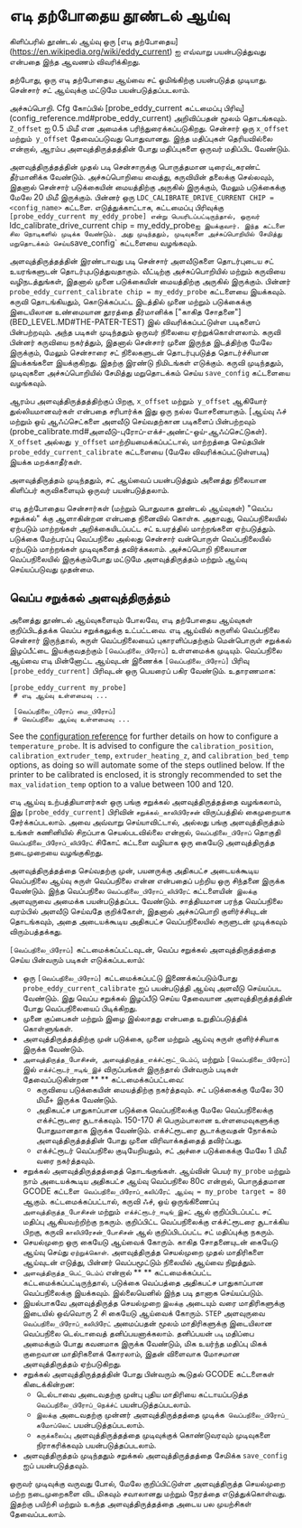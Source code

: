 # எடி தற்போதைய தூண்டல் ஆய்வு

கிளிப்பரில் தூண்டல் ஆய்வு ஒரு [எடி தற்போதைய] (https://en.wikipedia.org/wiki/eddy_current) ஐ எவ்வாறு பயன்படுத்துவது என்பதை இந்த ஆவணம் விவரிக்கிறது.

தற்போது, ஒரு எடி தற்போதைய ஆய்வை சட் ஓமிங்கிற்கு பயன்படுத்த முடியாது. சென்சார் சட் ஆய்வுக்கு மட்டுமே பயன்படுத்தப்படலாம்.

அச்சுப்பொறி. Cfg கோப்பில் [probe_eddy_current கட்டமைப்பு பிரிவு] (config_reference.md#probe_eddy_current) அறிவிப்பதன் மூலம் தொடங்கவும். `Z_offset` ஐ 0.5 மிமீ என அமைக்க பரிந்துரைக்கப்படுகிறது. சென்சார் ஒரு `x_offset` மற்றும்` y_offset` தேவைப்படுவது பொதுவானது. இந்த மதிப்புகள் தெரியவில்லை என்றால், ஆரம்ப அளவுத்திருத்தத்தின் போது மதிப்புகளை ஒருவர் மதிப்பிட வேண்டும்.

அளவுத்திருத்தத்தின் முதல் படி சென்சாருக்கு பொருத்தமான டிரைவ்_கரண்ட் தீர்மானிக்க வேண்டும். அச்சுப்பொறியை வைத்து, கருவியின் தலைக்கு செல்லவும், இதனால் சென்சார் படுக்கையின் மையத்திற்கு அருகில் இருக்கும், மேலும் படுக்கைக்கு மேலே 20 மிமீ இருக்கும். பின்னர் ஒரு `LDC_CALIBRATE_DRIVE_CURRENT CHIP = <config_name>` கட்டளை. எடுத்துக்காட்டாக, கட்டமைப்பு பிரிவுக்கு `[probe_eddy_current my_eddy_probe] என்று பெயரிடப்பட்டிருந்தால், ஒருவர்` ldc_calibrate_drive_current chip = my_eddy_probe` ஐ இயக்குவார். இந்த கட்டளை சில நொடிகளில் முடிக்க வேண்டும். அது முடிந்ததும், முடிவுகளை அச்சுப்பொறியில் சேமித்து மறுதொடக்கம் செய்ய `save_config` கட்டளையை வழங்கவும்.

அளவுத்திருத்தத்தின் இரண்டாவது படி சென்சார் அளவீடுகளை தொடர்புடைய சட் உயரங்களுடன் தொடர்புபடுத்துவதாகும். வீட்டிற்கு அச்சுப்பொறியில் மற்றும் கருவியை வழிநடத்துங்கள், இதனால் முனை படுக்கையின் மையத்திற்கு அருகில் இருக்கும். பின்னர் `probe_eddy_current_calibrate chip = my_eddy_probe` கட்டளையை இயக்கவும். கருவி தொடங்கியதும், கொடுக்கப்பட்ட இடத்தில் முனை மற்றும் படுக்கைக்கு இடையிலான உண்மையான தூரத்தை தீர்மானிக்க ["காகித சோதனை"] (BED_LEVEL.MD#THE-PATER-TEST) இல் விவரிக்கப்பட்டுள்ள படிகளைப் பின்பற்றவும். அந்த படிகள் முடிந்ததும் ஒருவர் நிலையை ஏற்றுக்கொள்ளலாம். கருவி பின்னர் கருவியை நகர்த்தும், இதனால் சென்சார் முனை இருந்த இடத்திற்கு மேலே இருக்கும், மேலும் சென்சாரை சட் நிலைகளுடன் தொடர்புபடுத்த தொடர்ச்சியான இயக்கங்களை இயக்குகிறது. இதற்கு இரண்டு நிமிடங்கள் எடுக்கும். கருவி முடிந்ததும், முடிவுகளை அச்சுப்பொறியில் சேமித்து மறுதொடக்கம் செய்ய `save_config` கட்டளையை வழங்கவும்.

ஆரம்ப அளவுத்திருத்தத்திற்குப் பிறகு, `x_offset` மற்றும்` y_offset` ஆகியோர் துல்லியமானவர்கள் என்பதை சரிபார்க்க இது ஒரு நல்ல யோசனையாகும். [ஆய்வு ஃச் மற்றும் ஒய் ஆஃப்செட்களை அளவீடு செய்வதற்கான படிகளைப் பின்பற்றவும் (probe_calibrate.md#அளவீடு-புரோப்-எக்ச்-அண்ட்-ஒய்-ஆஃப்செட்டுகள்). `X_offset` அல்லது` y_offset` மாற்றியமைக்கப்பட்டால், மாற்றத்தை செய்தபின் `probe_eddy_current_calibrate` கட்டளையை (மேலே விவரிக்கப்பட்டுள்ளபடி) இயக்க மறக்காதீர்கள்.

அளவுத்திருத்தம் முடிந்ததும், சட் ஆய்வைப் பயன்படுத்தும் அனைத்து நிலையான கிளிப்பர் கருவிகளையும் ஒருவர் பயன்படுத்தலாம்.

எடி தற்போதைய சென்சார்கள் (மற்றும் பொதுவாக தூண்டல் ஆய்வுகள்) "வெப்ப சறுக்கல்" க்கு ஆளாகின்றன என்பதை நினைவில் கொள்க. அதாவது, வெப்பநிலையில் ஏற்படும் மாற்றங்கள் அறிக்கையிடப்பட்ட சட் உயரத்தில் மாற்றங்களை ஏற்படுத்தும். படுக்கை மேற்பரப்பு வெப்பநிலை அல்லது சென்சார் வன்பொருள் வெப்பநிலையில் ஏற்படும் மாற்றங்கள் முடிவுகளைத் தவிர்க்கலாம். அச்சுப்பொறி நிலையான வெப்பநிலையில் இருக்கும்போது மட்டுமே அளவுத்திருத்தம் மற்றும் ஆய்வு செய்யப்படுவது முதன்மை.

## வெப்ப சறுக்கல் அளவுத்திருத்தம்

அனைத்து தூண்டல் ஆய்வுகளையும் போலவே, எடி தற்போதைய ஆய்வுகள் குறிப்பிடத்தக்க வெப்ப சறுக்கலுக்கு உட்பட்டவை. எடி ஆய்வில் சுருளில் வெப்பநிலை சென்சார் இருந்தால், சுருள் வெப்பநிலையைப் புகாரளிப்பதற்கும் மென்பொருள் சறுக்கல் இழப்பீட்டை இயக்குவதற்கும் `[வெப்பநிலை_பிரோப்]` உள்ளமைக்க முடியும். வெப்பநிலை ஆய்வை எடி மின்னோட்ட ஆய்வுடன் இணைக்க `[வெப்பநிலை_பிரோப்]` பிரிவு `[probe_eddy_current]` பிரிவுடன் ஒரு பெயரைப் பகிர வேண்டும். உதாரணமாக:

```
[probe_eddy_current my_probe]
 # எடி ஆய்வு உள்ளமைவு ...

 [வெப்பநிலை_ப்ரோப் மை_பிரோப்]
 # வெப்பநிலை ஆய்வு உள்ளமைவு ...
```

See the [configuration reference](Config_Reference.md#temperature_probe) for further details on how to configure a `temperature_probe`. It is advised to configure the `calibration_position`, `calibration_extruder_temp`, `extruder_heating_z`, and `calibration_bed_temp` options, as doing so will automate some of the steps outlined below. If the printer to be calibrated is enclosed, it is strongly recommended to set the `max_validation_temp` option to a value between 100 and 120.

எடி ஆய்வு உற்பத்தியாளர்கள் ஒரு பங்கு சறுக்கல் அளவுத்திருத்தத்தை வழங்கலாம், இது `[probe_eddy_current]` பிரிவின் `சறுக்கல்_காலிபிரேசன்` விருப்பத்தில் கைமுறையாக சேர்க்கப்படலாம். அவை அவ்வாறு செய்யாவிட்டால், அல்லது பங்கு அளவுத்திருத்தம் உங்கள் கணினியில் சிறப்பாக செயல்படவில்லை என்றால், `வெப்பநிலை_பிரோப்` தொகுதி` வெப்பநிலை_பிரோப்_லிபிரேட்` சிகோட் கட்டளை வழியாக ஒரு கையேடு அளவுத்திருத்த நடைமுறையை வழங்குகிறது.

அளவுத்திருத்தத்தை செய்வதற்கு முன், பயனருக்கு அதிகபட்ச அடையக்கூடிய வெப்பநிலை ஆய்வு சுருள் வெப்பநிலை என்ன என்பதைப் பற்றிய ஒரு சிந்தனை இருக்க வேண்டும். இந்த வெப்பநிலை `வெப்பநிலை_பிரோப்_லிபிரேட்` கட்டளையின்` இலக்கு` அளவுருவை அமைக்க பயன்படுத்தப்பட வேண்டும். சாத்தியமான பரந்த வெப்பநிலை வரம்பில் அளவீடு செய்வதே குறிக்கோள், இதனால் அச்சுப்பொறி குளிர்ச்சியுடன் தொடங்கவும், அதை அடையக்கூடிய அதிகபட்ச வெப்பநிலையில் சுருளுடன் முடிக்கவும் விரும்பத்தக்கது.

`[வெப்பநிலை_பிரோப்]` கட்டமைக்கப்பட்டவுடன், வெப்ப சறுக்கல் அளவுத்திருத்தத்தை செய்ய பின்வரும் படிகள் எடுக்கப்படலாம்:

- ஒரு `[வெப்பநிலை_பிரோப்]` கட்டமைக்கப்பட்டு இணைக்கப்படும்போது `probe_eddy_current_calibrate` ஐப் பயன்படுத்தி ஆய்வு அளவீடு செய்யப்பட வேண்டும். இது வெப்ப சறுக்கல் இழப்பீடு செய்ய தேவையான அளவுத்திருத்தத்தின் போது வெப்பநிலையைப் பிடிக்கிறது.
- முனை குப்பைகள் மற்றும் இழை இல்லாதது என்பதை உறுதிப்படுத்திக் கொள்ளுங்கள்.
- அளவுத்திருத்தத்திற்கு முன் படுக்கை, முனை மற்றும் ஆய்வு சுருள் குளிர்ச்சியாக இருக்க வேண்டும்.
- `அளவுத்திருத்த_போசிசன்`,` அளவுத்திருத்த_எக்ச்ட்ரூட்_டெம்ப்`, மற்றும் `[வெப்பநிலை_பிரோப்]` இல் `எக்ச்ட்ரூடர்_ஈடிங்_இச்` விருப்பங்கள் இருந்தால் பின்வரும் படிகள் தேவைப்படுகின்றன ** ** கட்டமைக்கப்பட்டவை:
   - கருவியை படுக்கையின் மையத்திற்கு நகர்த்தவும். சட் படுக்கைக்கு மேலே 30 மிமீ+ இருக்க வேண்டும்.
   - அதிகபட்ச பாதுகாப்பான படுக்கை வெப்பநிலைக்கு மேலே வெப்பநிலைக்கு எக்ச்ட்ரூடரை சூடாக்கவும். 150-170 சி பெரும்பாலான உள்ளமைவுகளுக்கு போதுமானதாக இருக்க வேண்டும். எக்ச்ட்ரூடரை சூடாக்குவதன் நோக்கம் அளவுத்திருத்தத்தின் போது முனை விரிவாக்கத்தைத் தவிர்ப்பது.
   - எக்ச்ட்ரூடர் வெப்பநிலை குடியேறியதும், சட் அச்சை படுக்கைக்கு மேலே 1 மிமீ வரை நகர்த்தவும்.
- சறுக்கல் அளவுத்திருத்தத்தைத் தொடங்குங்கள். ஆய்வின் பெயர் `my_probe` மற்றும் நாம் அடையக்கூடிய அதிகபட்ச ஆய்வு வெப்பநிலை 80c என்றால், பொருத்தமான GCODE கட்டளை` வெப்பநிலை_பிரோப்_கலிப்ரேட் ஆய்வு = my_probe target = 80` ஆகும். கட்டமைக்கப்பட்டால், கருவி ஃச், ஒய் ஒருங்கிணைப்பு `அளவுத்திருத்த_போசிசன்` மற்றும்` எக்ச்ட்ரூடர்_ஈடிங்_இசட்` ஆல் குறிப்பிடப்பட்ட சட் மதிப்பு ஆகியவற்றிற்கு நகரும். குறிப்பிட்ட வெப்பநிலைக்கு எக்ச்ட்ரூடரை சூடாக்கிய பிறகு, கருவி `காலிபிரேசன்_போசிசன்` ஆல் குறிப்பிடப்பட்ட சட் மதிப்புக்கு நகரும்.
- செயல்முறை ஒரு கையேடு ஆய்வைக் கோரும். காகித சோதனையுடன் கையேடு ஆய்வு செய்து `ஏற்றுக்கொள்`. அளவுத்திருத்த செயல்முறை முதல் மாதிரிகளை ஆய்வுடன் எடுத்து, பின்னர் வெப்பமூட்டும் நிலையில் ஆய்வை நிறுத்தும்.
- `அளவுத்திருத்த_பெட்_டெம்ப்` என்றால் ** ** கட்டமைக்கப்பட்ட கட்டமைக்கப்பட்டிருந்தால், படுக்கை வெப்பத்தை அதிகபட்ச பாதுகாப்பான வெப்பநிலைக்கு இயக்கவும். இல்லையெனில் இந்த படி தானாக செய்யப்படும்.
- இயல்பாகவே அளவுத்திருத்த செயல்முறை `இலக்கு` அடையும் வரை மாதிரிகளுக்கு இடையில் ஒவ்வொரு 2 சி கையேடு ஆய்வைக் கோரும். `STEP` அளவுருவை` வெப்பநிலை_பிரோப்_கலிபிரேட்` அமைப்பதன் மூலம் மாதிரிகளுக்கு இடையிலான வெப்பநிலை டெல்டாவைத் தனிப்பயனாக்கலாம். தனிப்பயன் `படி` மதிப்பை அமைக்கும் போது கவனமாக இருக்க வேண்டும், மிக உயர்ந்த மதிப்பு மிகக் குறைவான மாதிரிகளைக் கோரலாம், இதன் விளைவாக மோசமான அளவுத்திருத்தம் ஏற்படுகிறது.
- சறுக்கல் அளவுத்திருத்தத்தின் போது பின்வரும் கூடுதல் GCODE கட்டளைகள் கிடைக்கின்றன:
   - டெல்டாவை அடைவதற்கு முன்பு புதிய மாதிரியை கட்டாயப்படுத்த `வெப்பநிலை_பிரோப்_நெக்ச்ட்` பயன்படுத்தப்படலாம்.
   - `இலக்கு` அடைவதற்கு முன்னர் அளவுத்திருத்தத்தை முடிக்க` வெப்பநிலை_பிரோப்_ கமோப்லெட்` பயன்படுத்தப்படலாம்.
   - `கருக்கலைப்பு` அளவுத்திருத்தத்தை முடிவுக்குக் கொண்டுவரவும் முடிவுகளை நிராகரிக்கவும் பயன்படுத்தப்படலாம்.
- அளவுத்திருத்தம் முடிந்ததும் சறுக்கல் அளவுத்திருத்தத்தை சேமிக்க `save_config` ஐப் பயன்படுத்தவும்.

ஒருவர் முடிவுக்கு வருவது போல், மேலே குறிப்பிட்டுள்ள அளவுத்திருத்த செயல்முறை மற்ற நடைமுறைகளை விட மிகவும் சவாலானது மற்றும் நேரத்தை எடுத்துக்கொள்வது. இதற்கு பயிற்சி மற்றும் உகந்த அளவுத்திருத்தத்தை அடைய பல முயற்சிகள் தேவைப்படலாம்.
